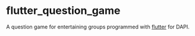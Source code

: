 # flutter_question_game
A question game for entertaining groups programmed with [flutter](https://flutter.dev) for DAPI.